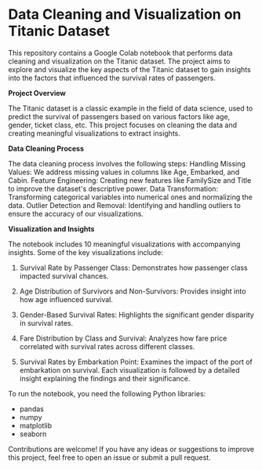 # Data Cleaning and Visualization on Titanic Dataset
This repository contains a Google Colab notebook that performs data cleaning and visualization on the Titanic dataset. The project aims to explore and visualize the key aspects of the Titanic dataset to gain insights into the factors that influenced the survival rates of passengers.

**Project Overview**

The Titanic dataset is a classic example in the field of data science, used to predict the survival of passengers based on various factors like age, gender, ticket class, etc. This project focuses on cleaning the data and creating meaningful visualizations to extract insights.

**Data Cleaning Process**

The data cleaning process involves the following steps: Handling Missing Values: We address missing values in columns like Age, Embarked, and Cabin. Feature Engineering: Creating new features like FamilySize and Title to improve the dataset's descriptive power. Data Transformation: Transforming categorical variables into numerical ones and normalizing the data. Outlier Detection and Removal: Identifying and handling outliers to ensure the accuracy of our visualizations.

**Visualization and Insights**

The notebook includes 10 meaningful visualizations with accompanying insights. Some of the key visualizations include:

 1. Survival Rate by Passenger Class: Demonstrates how passenger class impacted survival chances.
 
 2. Age Distribution of Survivors and Non-Survivors: Provides insight into how age influenced survival.
 
 3. Gender-Based Survival Rates: Highlights the significant gender disparity in survival rates.
 
 4. Fare Distribution by Class and Survival: Analyzes how fare price correlated with survival rates across different classes.
 
 5. Survival Rates by Embarkation Point: Examines the impact of the port of embarkation on survival. Each visualization is followed by a detailed insight explaining the findings and their significance.

To run the notebook, you need the following Python libraries:
 * pandas
 * numpy
 * matplotlib
 * seaborn

Contributions are welcome! If you have any ideas or suggestions to improve this project, feel free to open an issue or submit a pull request.
